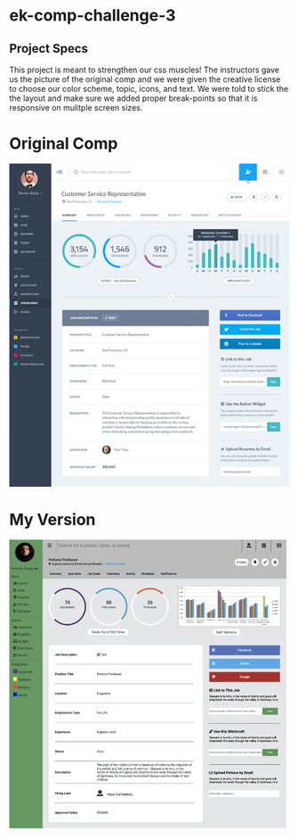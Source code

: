# ek-comp-challenge-3
## Project Specs
This project is meant to strengthen our css muscles! The instructors gave us the picture of the original comp and we were given the creative license to choose our color scheme, topic, icons, and text. We were told to stick the the layout and make sure we added proper break-points so that it is responsive on mulitple screen sizes.


# Original Comp
![original-comp](static-comp-challenge-3.jpg "Original Comp")

# My Version
![my-comp](my-version.png "MY Comp")
